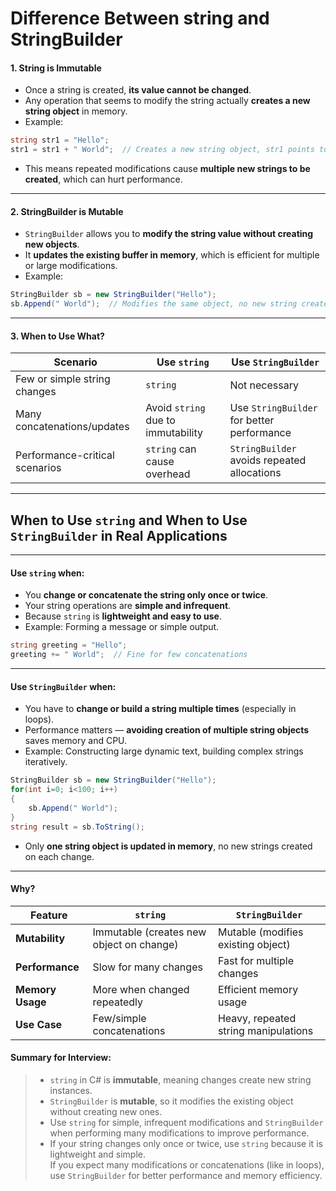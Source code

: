# Difference Between string and StringBuilder

#### 1. **String is Immutable**

* Once a string is created, **its value cannot be changed**.
* Any operation that seems to modify the string actually **creates a new string object** in memory.
* Example:

```csharp
string str1 = "Hello";
str1 = str1 + " World";  // Creates a new string object, str1 points to new string now
```

* This means repeated modifications cause **multiple new strings to be created**, which can hurt performance.

***

#### 2. **StringBuilder is Mutable**

* `StringBuilder` allows you to **modify the string value without creating new objects**.
* It **updates the existing buffer in memory**, which is efficient for multiple or large modifications.
* Example:

```csharp
StringBuilder sb = new StringBuilder("Hello");
sb.Append(" World");  // Modifies the same object, no new string created
```

***

#### 3. **When to Use What?**

| Scenario                       | Use `string`                       | Use `StringBuilder`                         |
| ------------------------------ | ---------------------------------- | ------------------------------------------- |
| Few or simple string changes   | `string`                           | Not necessary                               |
| Many concatenations/updates    | Avoid `string` due to immutability | Use `StringBuilder` for better performance  |
| Performance-critical scenarios | `string` can cause overhead        | `StringBuilder` avoids repeated allocations |

***

## When to Use `string` and When to Use `StringBuilder` in Real Applications

***

#### Use **`string`** when:

* You **change or concatenate the string only once or twice**.
* Your string operations are **simple and infrequent**.
* Because `string` is **lightweight and easy to use**.
* Example: Forming a message or simple output.

```csharp
string greeting = "Hello";
greeting += " World";  // Fine for few concatenations
```

***

#### Use **`StringBuilder`** when:

* You have to **change or build a string multiple times** (especially in loops).
* Performance matters — **avoiding creation of multiple string objects** saves memory and CPU.
* Example: Constructing large dynamic text, building complex strings iteratively.

```csharp
StringBuilder sb = new StringBuilder("Hello");
for(int i=0; i<100; i++)
{
    sb.Append(" World");
}
string result = sb.ToString();
```

* Only **one string object is updated in memory**, no new strings created on each change.

***

#### Why?

| Feature          | `string`                                 | `StringBuilder`                      |
| ---------------- | ---------------------------------------- | ------------------------------------ |
| **Mutability**   | Immutable (creates new object on change) | Mutable (modifies existing object)   |
| **Performance**  | Slow for many changes                    | Fast for multiple changes            |
| **Memory Usage** | More when changed repeatedly             | Efficient memory usage               |
| **Use Case**     | Few/simple concatenations                | Heavy, repeated string manipulations |

#### Summary for Interview:

> * `string` in C# is **immutable**, meaning changes create new string instances.
> * `StringBuilder` is **mutable**, so it modifies the existing object without creating new ones.
> * Use `string` for simple, infrequent modifications and `StringBuilder` when performing many modifications to improve performance.
> * If your string changes only once or twice, use `string` because it is lightweight and simple.\
>   If you expect many modifications or concatenations (like in loops), use `StringBuilder` for better performance and memory efficiency.
